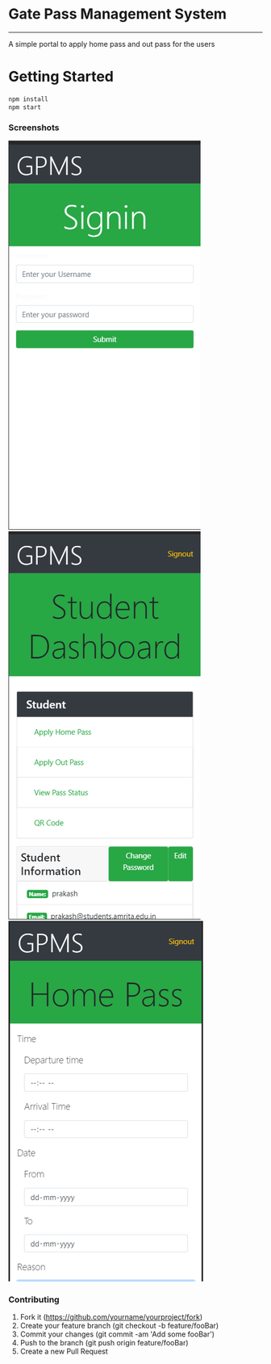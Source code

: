 # Gate Pass Management System
---

A simple portal to apply home pass and out pass for the users

# Getting Started

```code
npm install
npm start
```

### Screenshots

![img](img/gpms.png)
![img1](img/gpms_2.png)
![img2](img/gpms_3.png)

### Contributing

1. Fork it (https://github.com/yourname/yourproject/fork)
2. Create your feature branch (git checkout -b feature/fooBar)
3. Commit your changes (git commit -am 'Add some fooBar')
4. Push to the branch (git push origin feature/fooBar)
5. Create a new Pull Request